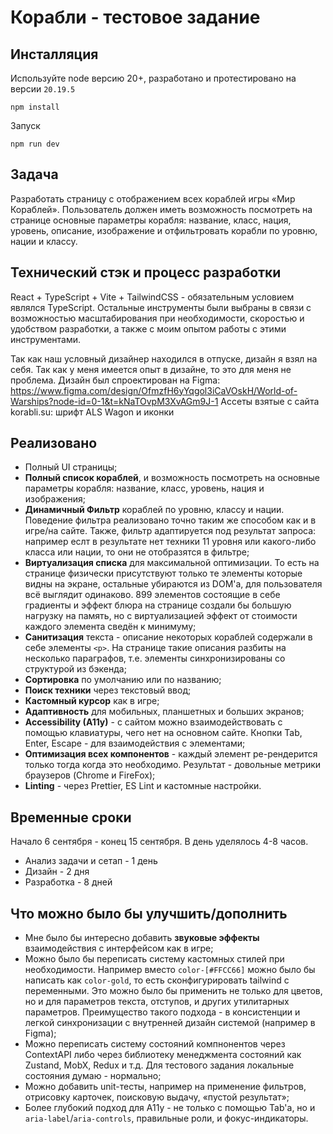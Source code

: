 # Корабли - тестовое задание

## Инсталляция

Используйте node версию 20+, разработано и протестировано на версии `20.19.5`

```
npm install
```

Запуск

```
npm run dev
```

## Задача

Разработать страницу с отображением всех кораблей игры «Мир Кораблей». Пользователь должен иметь возможность посмотреть на странице основные параметры корабля: название, класс, нация, уровень, описание, изображение и отфильтровать корабли по уровню, нации и классу.

## Технический стэк и процесс разработки

React + TypeScript + Vite + TailwindCSS - обязательным условием являлся TypeScript. Остальные инструменты были выбраны в связи с возможностью масштабирования при необходимости, скоростью и удобством разработки, а также с моим опытом работы с этими инструментами.

Так как наш условный дизайнер находился в отпуске, дизайн я взял на себя. Так как у меня имеется опыт в дизайне, то это для меня не проблема. Дизайн был спроектирован на Figma: https://www.figma.com/design/OfmzfH6yYqgol3iCaVOskH/World-of-Warships?node-id=0-1&t=kNaTOvpM3XvAGm9J-1
Ассеты взятые с сайта korabli.su: шрифт ALS Wagon и иконки

## Реализовано

- Полный UI cтраницы;
- **Полный список кораблей**, и возможность посмотреть на основные параметры корабля: название, класс, уровень, нация и изображения;
- **Динамичный Фильтр** кораблей по уровню, классу и нации. Поведение фильтра реализовано точно таким же способом как и в игре/на сайте. Также, фильтр адаптируется под результат запроса: например еслт в результате нет техники 11 уровня или какого-либо класса или нации, то они не отобразятся в фильтре;
- **Виртуализация списка** для максимальной оптимизации. То есть на странице физически присутствуют только те элементы которые видны на экране, остальные убираются из DOM'a, для пользователя всё выглядит одинаково. 899 элементов состоящие в себе градиенты и эффект блюра на странице создали бы большую нагрузку на память, но с виртуализацией эффект от стоимости каждого элемента сведён к минимуму;
- **Санитизация** текста - описание некоторых кораблей содержали в себе элементы `<p>`. На странице такие описания разбиты на несколько параграфов, т.е. элементы синхронизированы со структурой из бэкенда;
- **Сортировка** по умолчанию или по названию;
- **Поиск техники** через текстовый ввод;
- **Кастомный курсор** как в игре;
- **Адаптивность** для мобильных, планшетных и больших экранов;
- **Accessibility (A11y)** - с сайтом можно взаимодействовать с помощью клавиатуры, чего нет на основном сайте. Кнопки Tab, Enter, Escape - для взаимодействия с элементами;
- **Оптимизация всех компонентов** - каждый элемент ре-рендерится только тогда когда это необходимо. Результат - довольные метрики браузеров (Chrome и FireFox);
- **Linting** - через Prettier, ES Lint и кастомные настройки.

## Временные сроки

Начало 6 сентября - конец 15 сентября. В день уделялось 4-8 часов.

- Анализ задачи и сетап - 1 день
- Дизайн - 2 дня
- Разработка - 8 дней

## Что можно было бы улучшить/дополнить

- Мне было бы интересно добавить **звуковые эффекты** взаимодействия с интерфейсом как в игре;
- Можно было бы переписать систему кастомных стилей при необходимости. Например вместо `color-[#FFCC66]` можно было бы написать как `color-gold`, то есть сконфигурировать tailwind с переменными. Это можно было бы применить не только для цветов, но и для параметров текста, отступов, и других утилитарных параметров. Преимущество такого подхода - в консистенции и легкой синхронизации с внутренней дизайн системой (например в Figma);
- Можно переписать систему состояний компнонентов через ContextAPI либо через библиотеку менеджмента состояний как Zustand, MobX, Redux и т.д. Для тестового задания локальные состояния думаю - нормально;
- Можно добавить unit-тесты, например на применение фильтров, отрисовку карточек, поисковую выдачу, «пустой результат»;
- Более глубокий подход для A11y - не только с помощью Tab'а, но и `aria-label`/`aria-controls`, правильные роли, и фокус-индикаторы.
